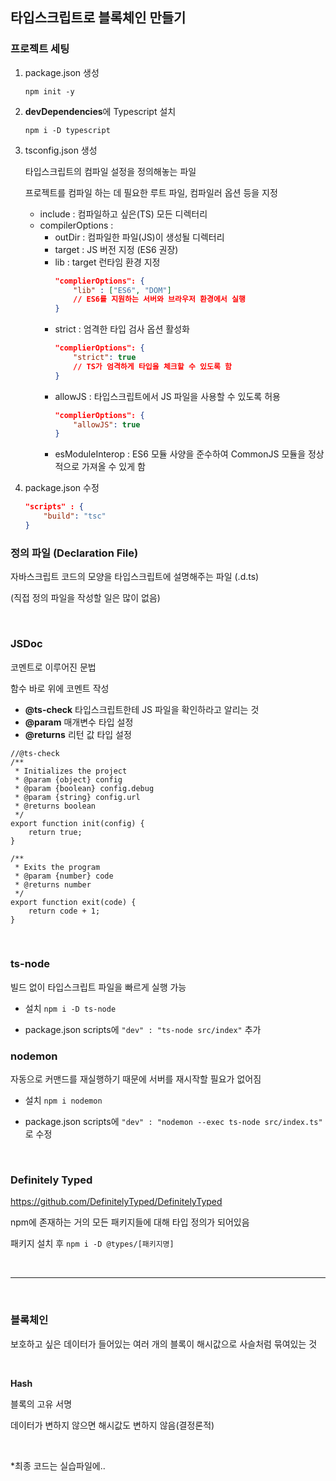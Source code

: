 ## 타입스크립트로 블록체인 만들기

### 프로젝트 세팅

1. package.json 생성

    `npm init -y`

2. **devDependencies**에 Typescript 설치

    `npm i -D typescript`

3. tsconfig.json 생성

    타입스크립트의 컴파일 설정을 정의해놓는 파일

    프로젝트를 컴파일 하는 데 필요한 루트 파일, 컴파일러 옵션 등을 지정

    - include : 컴파일하고 싶은(TS) 모든 디렉터리
    - compilerOptions :
        - outDir : 컴파일한 파일(JS)이 생성될 디렉터리
        - target : JS 버전 지정 (ES6 권장)
        - lib : target 런타임 환경 지정
            ```json
            "complierOptions": {
            	"lib" : ["ES6", "DOM"]
            	// ES6를 지원하는 서버와 브라우저 환경에서 실행
            }
            ```
        - strict : 엄격한 타입 검사 옵션 활성화
            ```json
            "complierOptions": {
            	"strict": true
            	// TS가 엄격하게 타입을 체크할 수 있도록 함
            }
            ```
        - allowJS : 타입스크립트에서 JS 파일을 사용할 수 있도록 허용
            ```json
            "complierOptions": {
            	"allowJS": true
            }
            ```
        - esModuleInterop : ES6 모듈 사양을 준수하여 CommonJS 모듈을 정상적으로 가져올 수 있게 함

4. package.json 수정

    ```json
    "scripts" : {
    	"build": "tsc"
    }
    ```

### 정의 파일 (Declaration File)

자바스크립트 코드의 모양을 타입스크립트에 설명해주는 파일 (.d.ts)

(직접 정의 파일을 작성할 일은 많이 없음)

<br/>

### JSDoc

코멘트로 이루어진 문법

함수 바로 위에 코멘트 작성

-   **@ts-check**
    타입스크립트한테 JS 파일을 확인하라고 알리는 것
-   **@param**
    매개변수 타입 설정
-   **@returns**
    리턴 값 타입 설정

```tsx
//@ts-check
/**
 * Initializes the project
 * @param {object} config
 * @param {boolean} config.debug
 * @param {string} config.url
 * @returns boolean
 */
export function init(config) {
    return true;
}

/**
 * Exits the program
 * @param {number} code
 * @returns number
 */
export function exit(code) {
    return code + 1;
}
```

<br/>

### ts-node

빌드 없이 타입스크립트 파일을 빠르게 실행 가능

-   설치 `npm i -D ts-node`

-   package.json scripts에 `"dev" : "ts-node src/index"` 추가

### nodemon

자동으로 커맨드를 재실행하기 때문에 서버를 재시작할 필요가 없어짐

-   설치 `npm i nodemon`

-   package.json scripts에 `"dev" : "nodemon --exec ts-node src/index.ts"` 로 수정

<br/>

### Definitely Typed

https://github.com/DefinitelyTyped/DefinitelyTyped

npm에 존재하는 거의 모든 패키지들에 대해 타입 정의가 되어있음

패키지 설치 후 `npm i -D @types/[패키지명]`

<br/>

---

<br/>

### 블록체인

보호하고 싶은 데이터가 들어있는 여러 개의 블록이 해시값으로 사슬처럼 묶여있는 것

<br/>

**Hash**

블록의 고유 서명

데이터가 변하지 않으면 해시값도 변하지 않음(결정론적)

<br/>

\*최종 코드는 실습파일에..
